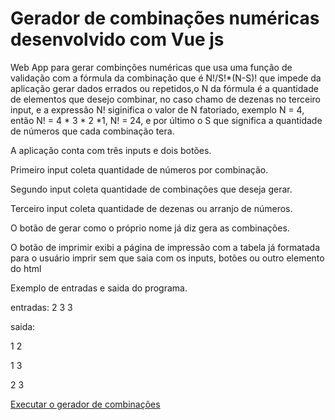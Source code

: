 # Gerador de combinações numéricas desenvolvido com Vue js
Web App para gerar combinções numéricas que usa uma função de validação com a fórmula da combinação que é N!/S!*(N-S)! que impede da aplicação gerar dados errados ou repetidos,o N da fórmula é a quantidade de elementos que desejo combinar, no caso chamo de dezenas no terceiro input, e a expressão N! siginifica o valor de N fatoriado, exemplo N = 4, então N! = 4 * 3 * 2 *1, N! = 24, e por último o S que significa a quantidade de números que cada combinação tera.
<p>A aplicação conta com três inputs e dois botões.</p>
<p>Primeiro input coleta quantidade de números por combinação.</p>
<p>Segundo input coleta quantidade de combinações que deseja gerar.</p>
<p>Terceiro input coleta quantidade de dezenas ou arranjo de números.</p>
<p>O botão de gerar como o próprio nome já diz gera as combinações.</p>
<p>O botão de imprimir exibi a página de impressão com a tabela já formatada para o usuário imprir sem que saia com os inputs, botões ou outro elemento do html</p>
<p>Exemplo de entradas e saida do programa.</p>
<p>entradas: 2 3 3</p>
<p>saida:</p>
<p>1 2</p>
<p>1 3</p>
<p>2 3</p>
<a target="_blank" href="http://alex5ander.github.io/geradordecombinacoes/">Executar o gerador de combinações</a>
